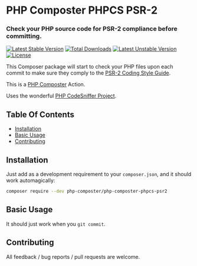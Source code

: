 # PHP Composter PHPCS PSR-2

### Check your PHP source code for PSR-2 compliance before committing.

[![Latest Stable Version](https://poser.pugx.org/php-composter/php-composter-phpcs-psr2/v/stable)](https://packagist.org/packages/php-composter/php-composter-phpcs-psr2)
[![Total Downloads](https://poser.pugx.org/php-composter/php-composter-phpcs-psr2/downloads)](https://packagist.org/packages/php-composter/php-composter-phpcs-psr2)
[![Latest Unstable Version](https://poser.pugx.org/php-composter/php-composter-phpcs-psr2/v/unstable)](https://packagist.org/packages/php-composter/php-composter-phpcs-psr2)
[![License](https://poser.pugx.org/php-composter/php-composter-phpcs-psr2/license)](https://packagist.org/packages/php-composter/php-composter-phpcs-psr2)

This Composer package will start to check your PHP files upon each commit to make sure they comply to the [PSR-2 Coding Style Guide](https://github.com/php-fig/fig-standards/blob/master/accepted/PSR-2-coding-style-guide.md).

This is a [PHP Composter](https://github.com/php-composter/php-composter) Action.

Uses the wonderful [PHP CodeSniffer Project](https://github.com/squizlabs/PHP_CodeSniffer).

## Table Of Contents

* [Installation](#installation)
* [Basic Usage](#basic-usage)
* [Contributing](#contributing)

## Installation

Just add as a development requirement to your `composer.json`, and it should work automagically:

```BASH
composer require --dev php-composter/php-composter-phpcs-psr2
```

## Basic Usage

It should just work when you `git commit`.

## Contributing

All feedback / bug reports / pull requests are welcome.

